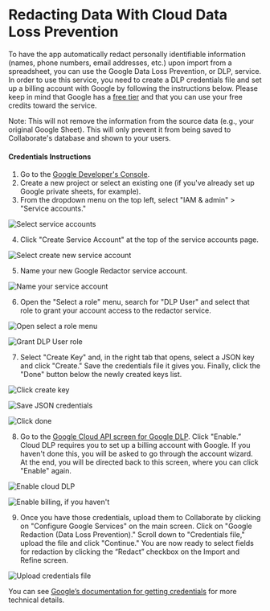 # Redacting Data With Cloud Data Loss Prevention

To have the app automatically redact personally identifiable information \(names, phone numbers, email addresses, etc.\) upon import from a spreadsheet, you can use the Google Data Loss Prevention, or DLP, service. In order to use this service, you need to create a DLP credentials file and set up a billing account with Google by following the instructions below. Please keep in mind that Google has a [free tier](https://cloud.google.com/dlp/pricing) and that you can use your free credits toward the service.

Note: This will not remove the information from the source data \(e.g., your original Google Sheet\). This will only prevent it from being saved to Collaborate's database and shown to your users.

#### Credentials Instructions

1. Go to the [Google Developer's Console](https://console.developers.google.com/).
2. Create a new project or select an existing one \(if you've already set up Google private sheets, for example\).
3. From the dropdown menu on the top left, select "IAM & admin" &gt; "Service accounts."

![Select service accounts](../.gitbook/assets/01-navigate-to-service-accounts.png)

4. Click "Create Service Account" at the top of the service accounts page.

![Select create new service account](../.gitbook/assets/02-create-new-service-account.png)  


5. Name your new Google Redactor service account.

![Name your service account](../.gitbook/assets/03-create-service-account.png)

6. Open the "Select a role" menu, search for "DLP User" and select that role to grant your account access to the redactor service.

![Open select a role menu](../.gitbook/assets/04a-open-select-a-role-menu.png)

![Grant DLP User role](../.gitbook/assets/04b-grant-dlp-user-role.png)

  
7. Select "Create Key" and, in the right tab that opens, select a JSON key and click "Create." Save the credentials file it gives you. Finally, click the "Done" button below the newly created keys list.

![Click create key](../.gitbook/assets/05a-click-create-key.png)

![Save JSON credentials](../.gitbook/assets/05b-save-json-credentials.png)

![Click done](../.gitbook/assets/06-select-done.png)

  
8. Go to the [Google Cloud API screen for Google DLP](https://console.cloud.google.com/apis/library/dlp.googleapis.com). Click "Enable.” Cloud DLP requires you to set up a billing account with Google. If you haven't done this, you will be asked to go through the account wizard. At the end, you will be directed back to this screen, where you can click "Enable" again. 

![Enable cloud DLP](../.gitbook/assets/07-enable-cloud-dlp.png)

![Enable billing, if you haven&apos;t](../.gitbook/assets/08-enable-billing.png)

  
9. Once you have those credentials, upload them to Collaborate by clicking on "Configure Google Services" on the main screen. Click on "Google Redaction \(Data Loss Prevention\)." Scroll down to "Credentials file," upload the file and click "Continue." You are now ready to select fields for redaction by clicking the “Redact” checkbox on the Import and Refine screen.

![Upload credentials file](../.gitbook/assets/09-upload-credentials.png)

You can see [Google’s documentation for getting credentials](https://cloud.google.com/dlp/docs/auth) for more technical details.

